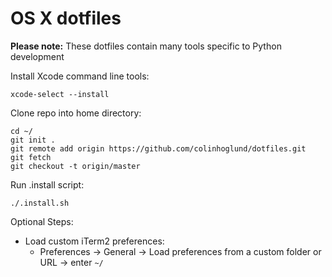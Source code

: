 OS X dotfiles
========
**Please note:** These dotfiles contain many tools specific to Python development

Install Xcode command line tools:
```
xcode-select --install
```

Clone repo into home directory:
```
cd ~/
git init .
git remote add origin https://github.com/colinhoglund/dotfiles.git
git fetch
git checkout -t origin/master
```

Run .install script:
```
./.install.sh
```

Optional Steps:
- Load custom iTerm2 preferences:
  - Preferences -> General -> Load preferences from a custom folder or URL -> enter `~/`
